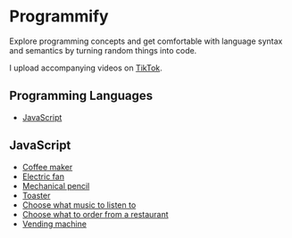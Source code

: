 # Programmify

Explore programming concepts and get comfortable with language syntax and semantics by turning random things into code.

I upload accompanying videos on [TikTok](https://www.tiktok.com/@larissa_dev).

## Programming Languages

- [JavaScript](#javascript)

## JavaScript

- [Coffee maker](/javascript/coffee-maker/index.js)
- [Electric fan](/javascript/electric-fan/index.js)
- [Mechanical pencil](/javascript/mechanical-pencil/index.js)
- [Toaster](/javascript/toaster/index.js)
- [Choose what music to listen to](/javascript/music-chooser/index.js)
- [Choose what to order from a restaurant](/javascript/menu-chooser/index.js)
- [Vending machine](/javascript/vending-machine/index.js)
